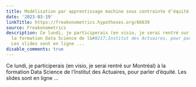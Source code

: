 ```yaml
---
title: Modélisation par apprentissage machine sous contrainte d’équité
date: '2023-03-19'
linkTitle: https://freakonometrics.hypotheses.org/66639
source: Freakonometrics
description: Ce lundi, je participerais (en visio, je serai rentré sur Montréal) à
  la formation Data Science de l&#8217;Institut des Actuaires, pour parler d&#8217;équité.
  Les slides sont en ligne ...
disable_comments: true
---
```

Ce lundi, je participerais (en visio, je serai rentré sur Montréal) à la formation Data Science de l&#8217;Institut des Actuaires, pour parler d&#8217;équité. Les slides sont en ligne ...